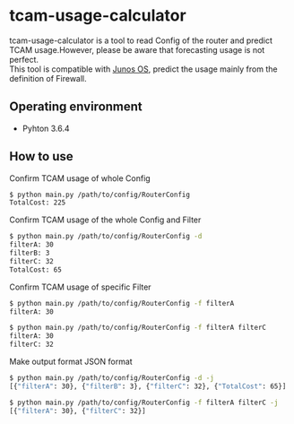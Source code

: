 # tcam-usage-calculator
tcam-usage-calculator is a tool to read Config of the router and predict TCAM usage.However, please be aware that forecasting usage is not perfect.  
This tool is compatible with [Junos OS](https://www.juniper.net/jp/jp/products-services/nos/junos/), predict the usage mainly from the definition of Firewall.

## Operating environment
* Pyhton 3.6.4

## How to use
Confirm TCAM usage of whole Config
```bash
$ python main.py /path/to/config/RouterConfig
TotalCost: 225
```

Confirm TCAM usage of the whole Config and Filter
```bash
$ python main.py /path/to/config/RouterConfig -d
filterA: 30
filterB: 3
filterC: 32
TotalCost: 65
```

Confirm TCAM usage of specific Filter
```bash
$ python main.py /path/to/config/RouterConfig -f filterA
filterA: 30

$ python main.py /path/to/config/RouterConfig -f filterA filterC
filterA: 30
filterC: 32
```

Make output format JSON format
```bash
$ python main.py /path/to/config/RouterConfig -d -j
[{"filterA": 30}, {"filterB": 3}, {"filterC": 32}, {"TotalCost": 65}]

$ python main.py /path/to/config/RouterConfig -f filterA filterC -j
[{"filterA": 30}, {"filterC": 32}]
```
